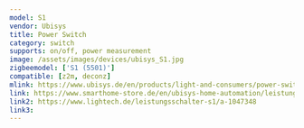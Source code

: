 ```yaml
---
model: S1
vendor: Ubisys
title: Power Switch
category: switch
supports: on/off, power measurement
image: /assets/images/devices/ubisys_S1.jpg
zigbeemodel: ['S1 (5501)']
compatible: [z2m, deconz]
mlink: https://www.ubisys.de/en/products/light-and-consumers/power-switch-s1/
link: https://www.smarthome-store.de/en/ubisys-home-automation/leistungsschalter-s1.html/
link2: https://www.lightech.de/leistungsschalter-s1/a-1047348
link3: 
---
```

